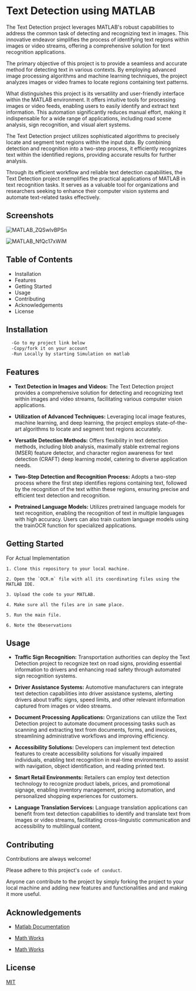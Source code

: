 
# Text Detection using MATLAB

The Text Detection project leverages MATLAB's robust capabilities to address the common task of detecting and recognizing text in images. This innovative endeavor simplifies the process of identifying text regions within images or video streams, offering a comprehensive solution for text recognition applications.

The primary objective of this project is to provide a seamless and accurate method for detecting text in various contexts. By employing advanced image processing algorithms and machine learning techniques, the project analyzes images or video frames to locate regions containing text patterns.

What distinguishes this project is its versatility and user-friendly interface within the MATLAB environment. It offers intuitive tools for processing images or video feeds, enabling users to easily identify and extract text information. This automation significantly reduces manual effort, making it indispensable for a wide range of applications, including road scene analysis, sign recognition, and visual alert systems.

The Text Detection project utilizes sophisticated algorithms to precisely locate and segment text regions within the input data. By combining detection and recognition into a two-step process, it efficiently recognizes text within the identified regions, providing accurate results for further analysis.

Through its efficient workflow and reliable text detection capabilities, the Text Detection project exemplifies the practical applications of MATLAB in text recognition tasks. It serves as a valuable tool for organizations and researchers seeking to enhance their computer vision systems and automate text-related tasks effectively.


## Screenshots

![MATLAB_ZQSwlvBPSn](https://github.com/Shreerang01/Text-Detection-Using-MATLAB/assets/113919844/f43645ac-2757-40e8-a4d2-973bc46d5201)

![MATLAB_NfQc17xWiM](https://github.com/Shreerang01/Text-Detection-Using-MATLAB/assets/113919844/38045bbc-5283-4728-b836-916a28489063)


## Table of Contents

- Installation
- Features
- Getting Started
- Usage
- Contributing
- Acknowledgements
- License
## Installation

```bash
  -Go to my project link below
  -Copy/fork it on your account
  -Run Locally by starting Simulation on matlab
```
    
## Features

- **Text Detection in Images and Videos:** The Text Detection project provides a comprehensive solution for detecting and recognizing text within images and video streams, facilitating various computer vision applications.

- **Utilization of Advanced Techniques:** Leveraging local image features, machine learning, and deep learning, the project employs state-of-the-art algorithms to locate and segment text regions accurately.

- **Versatile Detection Methods:** Offers flexibility in text detection methods, including blob analysis, maximally stable extremal regions (MSER) feature detector, and character region awareness for text detection (CRAFT) deep learning model, catering to diverse application needs.

- **Two-Step Detection and Recognition Process:** Adopts a two-step process where the first step identifies regions containing text, followed by the recognition of the text within these regions, ensuring precise and efficient text detection and recognition.

- **Pretrained Language Models:** Utilizes pretrained language models for text recognition, enabling the recognition of text in multiple languages with high accuracy. Users can also train custom language models using the trainOCR function for specialized applications.
## Getting Started

For Actual Implementation

    1. Clone this repository to your local machine.

    2. Open the `OCR.m` file with all its coordinating files using the MATLAB IDE.

    3. Upload the code to your MATLAB.

    4. Make sure all the files are in same place.

    5. Run the main file.

    6. Note the Obeservations

## Usage

- **Traffic Sign Recognition:** Transportation authorities can deploy the Text Detection project to recognize text on road signs, providing essential information to drivers and enhancing road safety through automated sign recognition systems.

- **Driver Assistance Systems:** Automotive manufacturers can integrate text detection capabilities into driver assistance systems, alerting drivers about traffic signs, speed limits, and other relevant information captured from images or video streams.

- **Document Processing Applications:** Organizations can utilize the Text Detection project to automate document processing tasks such as scanning and extracting text from documents, forms, and invoices, streamlining administrative workflows and improving efficiency.

- **Accessibility Solutions:** Developers can implement text detection features to create accessibility solutions for visually impaired individuals, enabling text recognition in real-time environments to assist with navigation, object identification, and reading printed text.

- **Smart Retail Environments:** Retailers can employ text detection technology to recognize product labels, prices, and promotional signage, enabling inventory management, pricing automation, and personalized shopping experiences for customers.

- **Language Translation Services:** Language translation applications can benefit from text detection capabilities to identify and translate text from images or video streams, facilitating cross-linguistic communication and accessibility to multilingual content.
## Contributing

Contributions are always welcome!

Please adhere to this project's `code of conduct`.

Anyone can contribute to the project by simply forking the project to your local machine and adding new features and functionalities and and making it more useful.

## Acknowledgements

 - [Matlab Documentation](https://in.mathworks.com/help/matlab/)

- [Math Works](https://in.mathworks.com/help/vision/text-detection-and-recognition.html)

- [Math Works](https://in.mathworks.com/help/vision/ug/automatically-detect-and-recognize-text-in-natural-images.html)


## License

[MIT](https://choosealicense.com/licenses/mit/)

